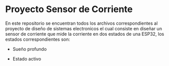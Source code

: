 # Proyecto Sensor de Corriente
En este repositorio se encuentran todos los archivos correspondientes al proyecto de diseño de sistemas electronicos el cual consiste en diseñar un sensor de corriente que mide la corriente en dos estados de una ESP32, los estados correspondientes son:

-  Sueño profundo

- Estado activo
